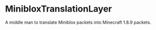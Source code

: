# MinibloxTranslationLayer
A middle man to translate Miniblox packets into Minecraft 1.8.9 packets.
